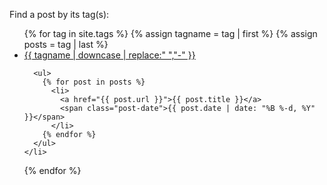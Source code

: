 Find a post by its tag(s):
<ul class="posts-by-tag">
  {% for tag in site.tags %}
    {% assign tagname = tag | first %}
    {% assign posts = tag | last %}    
    <li class="tag-anchor" >
      <a href="#{{tagname}}">{{ tagname | downcase | replace:" ","-" }}</a>

      <ul>
        {% for post in posts %}
          <li>
            <a href="{{ post.url }}">{{ post.title }}</a>
            <span class="post-date">{{ post.date | date: "%B %-d, %Y"  }}</span>
          </li>
        {% endfor %}
      </ul>
    </li>
  {% endfor %}
</ul>
